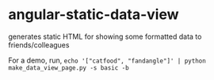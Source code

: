 angular-static-data-view
========================

generates static HTML for showing some formatted data to friends/colleagues

For a demo, run, `echo '["catfood", "fandangle"]' | python make_data_view_page.py -s basic -b`
